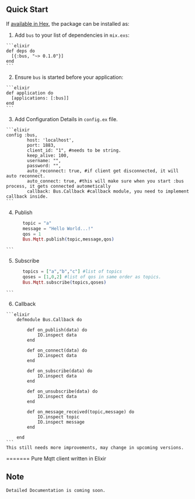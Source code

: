 ## Quick Start

If [available in Hex](https://hex.pm/packages/bus), the package can be installed as:

  1. Add `bus` to your list of dependencies in `mix.exs`:

    ```elixir
    def deps do
      [{:bus, "~> 0.1.0"}]
    end
    ```

  2. Ensure `bus` is started before your application:

    ```elixir
    def application do
      [applications: [:bus]]
    end
    ```
  3. Add Configuration Details in `config.ex` file.
    
    ```elixir
    config :bus, 
     		host: 'localhost',
     		port: 1883,
     		client_id: "1", #needs to be string.
     		keep_alive: 100,
     		username: "",
     		password: "",
     		auto_reconnect: true, #if client get disconnected, it will auto reconnect.
     		auto_connect: true, #this will make sure when you start :bus process, it gets connected autometically
     		callback: Bus.Callback #callback module, you need to implement callback inside.
    ```
  4. Publish 
 
     ```elixir
        topic = "a"
        message = "Hello World...!"
        qos = 1
        Bus.Mqtt.publish(topic,message,qos)
    ```
  5. Subscribe
  
     ```elixir
        topics = ["a","b","c"] #list of topics
        qoses = [1,0,2] #list of qos in same order as topics.
        Bus.Mqtt.subscribe(topics,qoses)
    ```
  6. Callback
    
    ```elixir
        defmodule Bus.Callback do
	
          	def on_publish(data) do
          		IO.inspect data
          	end
          
          	def on_connect(data) do
          		IO.inspect data
          	end
          
          	def on_subscribe(data) do
          		IO.inspect data
          	end
          
          	def on_unsubscribe(data) do
          		IO.inspect data
          	end
          
          	def on_message_received(topic,message) do
          		IO.inspect topic
          		IO.inspect message
          	end
        
        end
    ```
    This still needs more improvements, may change in upcoming versions.
    
=======
Pure Mqtt client written in Elixir

## Note
    Detailed Documentation is coming soon. 
